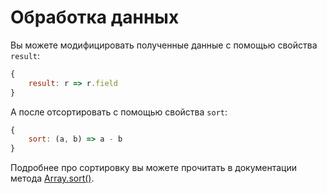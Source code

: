 # Обработка данных

Вы можете модифицировать полученные данные с помощью свойства `result`:

```js
{
    result: r => r.field
}
```

А после отсортировать с помощью свойства `sort`:

```js
{
    sort: (a, b) => a - b
}
```

Подробнее про сортировку вы можете прочитать в документации метода
[Array.sort()](https://developer.mozilla.org/ru/docs/Web/JavaScript/Reference/Global_Objects/Array/sort).
